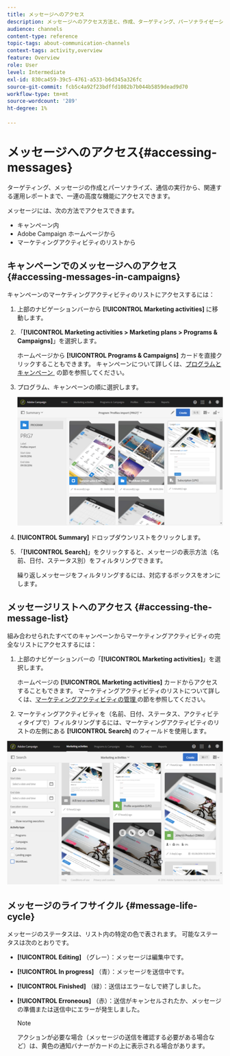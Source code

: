 ```yaml
---
title: メッセージへのアクセス
description: メッセージへのアクセス方法と、作成、ターゲティング、パーソナライゼーション、実行、レポートなどの高度な機能について説明します。
audience: channels
content-type: reference
topic-tags: about-communication-channels
context-tags: activity,overview
feature: Overview
role: User
level: Intermediate
exl-id: 830ca459-39c5-4761-a533-b6d345a326fc
source-git-commit: fcb5c4a92f23bdffd1082b7b044b5859dead9d70
workflow-type: tm+mt
source-wordcount: '289'
ht-degree: 1%

---
```


# メッセージへのアクセス{#accessing-messages}

ターゲティング、メッセージの作成とパーソナライズ、通信の実行から、関連する運用レポートまで、一連の高度な機能にアクセスできます。

メッセージには、次の方法でアクセスできます。

* キャンペーン内
* Adobe Campaign ホームページから
* マーケティングアクティビティのリストから

## キャンペーンでのメッセージへのアクセス {#accessing-messages-in-campaigns}

キャンペーンのマーケティングアクティビティのリストにアクセスするには：

1. 上部のナビゲーションバーから **[!UICONTROL Marketing activities]** に移動します。
1. 「**[!UICONTROL Marketing activities > Marketing plans > Programs & Campaigns]**」を選択します。

   ホームページから **[!UICONTROL Programs & Campaigns]** カードを直接クリックすることもできます。 キャンペーンについて詳しくは、[&#x200B; プログラムとキャンペーン &#x200B;](../../start/using/programs-and-campaigns.md) の節を参照してください。

1. プログラム、キャンペーンの順に選択します。

   ![](assets/delivery_list_1.png)

1. **[!UICONTROL Summary]** ドロップダウンリストをクリックします。
1. 「**[!UICONTROL Search]**」をクリックすると、メッセージの表示方法（名前、日付、ステータス別）をフィルタリングできます。

   繰り返しメッセージをフィルタリングするには、対応するボックスをオンにします。

## メッセージリストへのアクセス {#accessing-the-message-list}

組み合わせられたすべてのキャンペーンからマーケティングアクティビティの完全なリストにアクセスするには：

1. 上部のナビゲーションバーの「**[!UICONTROL Marketing activities]**」を選択します。

   ホームページの **[!UICONTROL Marketing activities]** カードからアクセスすることもできます。 マーケティングアクティビティのリストについて詳しくは、[&#x200B; マーケティングアクティビティの管理 &#x200B;](../../start/using/marketing-activities.md#creating-a-marketing-activity) の節を参照してください。

1. マーケティングアクティビティを（名前、日付、ステータス、アクティビティタイプで）フィルタリングするには、マーケティングアクティビティのリストの左側にある **[!UICONTROL Search]** のフィールドを使用します。

![](assets/delivery_list_2.png)

## メッセージのライフサイクル {#message-life-cycle}

メッセージのステータスは、リスト内の特定の色で表されます。 可能なステータスは次のとおりです。

* **[!UICONTROL Editing]** （グレー）：メッセージは編集中です。
* **[!UICONTROL In progress]** （青）：メッセージを送信中です。
* **[!UICONTROL Finished]** （緑）：送信はエラーなしで終了しました。
* **[!UICONTROL Erroneous]** （赤）：送信がキャンセルされたか、メッセージの準備または送信中にエラーが発生しました。

  >[!NOTE]
  >
  >アクションが必要な場合（メッセージの送信を確認する必要がある場合など）は、黄色の通知バナーがカードの上に表示される場合があります。
